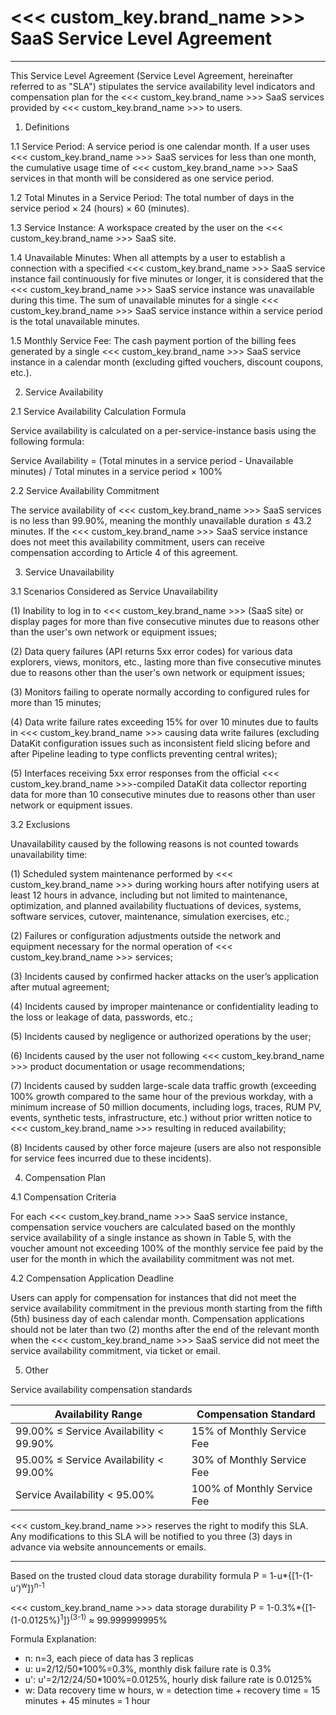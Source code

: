 # <<< custom_key.brand_name >>> SaaS Service Level Agreement
---

This Service Level Agreement (Service Level Agreement, hereinafter referred to as "SLA") stipulates the service availability level indicators and compensation plan for the <<< custom_key.brand_name >>> SaaS services provided by <<< custom_key.brand_name >>> to users.

1. Definitions

1.1 Service Period: A service period is one calendar month. If a user uses <<< custom_key.brand_name >>> SaaS services for less than one month, the cumulative usage time of <<< custom_key.brand_name >>> SaaS services in that month will be considered as one service period.

1.2 Total Minutes in a Service Period: The total number of days in the service period × 24 (hours) × 60 (minutes).

1.3 Service Instance: A workspace created by the user on the <<< custom_key.brand_name >>> SaaS site.

1.4 Unavailable Minutes: When all attempts by a user to establish a connection with a specified <<< custom_key.brand_name >>> SaaS service instance fail continuously for five minutes or longer, it is considered that the <<< custom_key.brand_name >>> SaaS service instance was unavailable during this time. The sum of unavailable minutes for a single <<< custom_key.brand_name >>> SaaS service instance within a service period is the total unavailable minutes.

1.5 Monthly Service Fee: The cash payment portion of the billing fees generated by a single <<< custom_key.brand_name >>> SaaS service instance in a calendar month (excluding gifted vouchers, discount coupons, etc.).

2. Service Availability

2.1 Service Availability Calculation Formula

Service availability is calculated on a per-service-instance basis using the following formula:

Service Availability = (Total minutes in a service period - Unavailable minutes) / Total minutes in a service period × 100%

2.2 Service Availability Commitment

The service availability of <<< custom_key.brand_name >>> SaaS services is no less than 99.90%, meaning the monthly unavailable duration ≤ 43.2 minutes. If the <<< custom_key.brand_name >>> SaaS service instance does not meet this availability commitment, users can receive compensation according to Article 4 of this agreement.

3. Service Unavailability

3.1 Scenarios Considered as Service Unavailability

(1) Inability to log in to <<< custom_key.brand_name >>> (SaaS site) or display pages for more than five consecutive minutes due to reasons other than the user's own network or equipment issues;

(2) Data query failures (API returns 5xx error codes) for various data explorers, views, monitors, etc., lasting more than five consecutive minutes due to reasons other than the user's own network or equipment issues;

(3) Monitors failing to operate normally according to configured rules for more than 15 minutes;

(4) Data write failure rates exceeding 15% for over 10 minutes due to faults in <<< custom_key.brand_name >>> causing data write failures (excluding DataKit configuration issues such as inconsistent field slicing before and after Pipeline leading to type conflicts preventing central writes);

(5) Interfaces receiving 5xx error responses from the official <<< custom_key.brand_name >>>-compiled DataKit data collector reporting data for more than 10 consecutive minutes due to reasons other than user network or equipment issues.

3.2 Exclusions

Unavailability caused by the following reasons is not counted towards unavailability time:

(1) Scheduled system maintenance performed by <<< custom_key.brand_name >>> during working hours after notifying users at least 12 hours in advance, including but not limited to maintenance, optimization, and planned availability fluctuations of devices, systems, software services, cutover, maintenance, simulation exercises, etc.;

(2) Failures or configuration adjustments outside the network and equipment necessary for the normal operation of <<< custom_key.brand_name >>> services;

(3) Incidents caused by confirmed hacker attacks on the user’s application after mutual agreement;

(4) Incidents caused by improper maintenance or confidentiality leading to the loss or leakage of data, passwords, etc.;

(5) Incidents caused by negligence or authorized operations by the user;

(6) Incidents caused by the user not following <<< custom_key.brand_name >>> product documentation or usage recommendations;

(7) Incidents caused by sudden large-scale data traffic growth (exceeding 100% growth compared to the same hour of the previous workday, with a minimum increase of 50 million documents, including logs, traces, RUM PV, events, synthetic tests, infrastructure, etc.) without prior written notice to <<< custom_key.brand_name >>> resulting in reduced availability;

(8) Incidents caused by other force majeure (users are also not responsible for service fees incurred due to these incidents).

4. Compensation Plan

4.1 Compensation Criteria

For each <<< custom_key.brand_name >>> SaaS service instance, compensation service vouchers are calculated based on the monthly service availability of a single instance as shown in Table 5, with the voucher amount not exceeding 100% of the monthly service fee paid by the user for the month in which the availability commitment was not met.

4.2 Compensation Application Deadline

Users can apply for compensation for instances that did not meet the service availability commitment in the previous month starting from the fifth (5th) business day of each calendar month. Compensation applications should not be later than two (2) months after the end of the relevant month when the <<< custom_key.brand_name >>> SaaS service did not meet the service availability commitment, via ticket or email.

5. Other

Service availability compensation standards

| Availability Range | Compensation Standard |
| ------------------ | ---------------------- |
| 99.00% ≤ Service Availability < 99.90% | 15% of Monthly Service Fee |
| 95.00% ≤ Service Availability < 99.00% | 30% of Monthly Service Fee |
| Service Availability < 95.00% | 100% of Monthly Service Fee |

<<< custom_key.brand_name >>> reserves the right to modify this SLA. Any modifications to this SLA will be notified to you three (3) days in advance via website announcements or emails.

---

Based on the trusted cloud data storage durability formula P = 1-u*{[1-(1-u’)<sup>w</sup>]}<sup>n-1</sup>

<<< custom_key.brand_name >>> data storage durability P = 1-0.3%*{[1-(1-0.0125%)<sup>1</sup>]}<sup>(3-1)</sup> ≈ 99.999999995%

Formula Explanation:

- n: n=3, each piece of data has 3 replicas
- u: u=2/12/50*100%=0.3%, monthly disk failure rate is 0.3%
- u': u'=2/12/24/50*100%=0.0125%, hourly disk failure rate is 0.0125%
- w: Data recovery time w hours, w = detection time + recovery time = 15 minutes + 45 minutes = 1 hour
